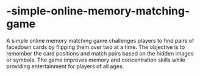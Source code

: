 # -simple-online-memory-matching-game
A simple online memory matching game challenges players to find pairs of facedown cards by flipping them over two at a time. The objective is to remember the card positions and match pairs based on the hidden images or symbols. The game improves memory and concentration skills while providing entertainment for players of all ages.
